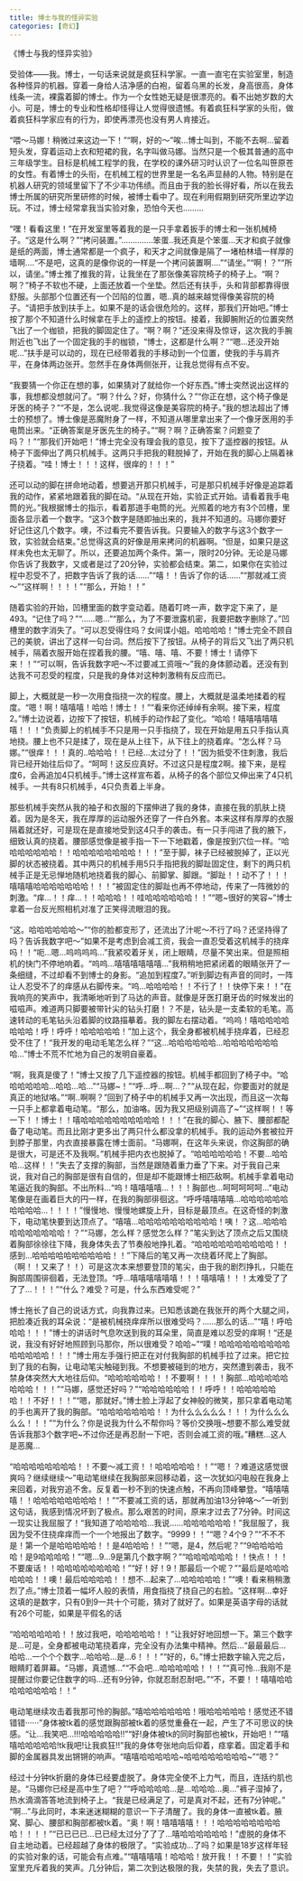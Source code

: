 ```yaml
---
title: 博士与我的怪异实验
categories: [奇幻]
---
```


《博士与我的怪异实验》<br><br>受验体——我。博士，一句话来说就是疯狂科学家。一直一直宅在实验室里，制造各种怪异的机器。穿着一身给人洁净感的白袍，留着乌黑的长发，身高很高，身体线条一流，裸露着脚的博士。作为一个女性她无疑是很漂亮的。看不出她岁数的大小。可是，博士的专业和性格却怪得让人觉得很遗憾。有着疯狂科学家的头衔，做着疯狂科学家应有的行为，即使再漂亮也没有男人肯接近。<br><br>“喂～马娜！稍微过来这边一下！”“啊，好的～”唉…博士叫到，不能不去啊…留着短头发，穿着运动上衣和短裙的我，名字叫做马娜。当然只是一个极其普通的高中三年级学生。目标是机械工程学的我，在学校的课外研习时认识了一位名叫笹原苍的女性。有着博士的头衔，在机械工程的世界里是一名名声显赫的人物。特别是在机器人研究的领域里留下了不少丰功伟绩。而且由于我的脸长得好看，所以在我去博士所属的研究所里研修的时候，被博士看中了。现在利用假期到研究所里边学边玩。不过，博士经常拿我当实验对象，恐怕今天也………<br><br>“嘿！看看这里！”在开发室里等着我的是一只手拿着扳手的博士和一张机械椅子。“这是什么啊？”“拷问装置。”…………\.\.笨蛋\.\.我还真是个笨蛋…天才和疯子就像是纸的两面，博士通常都是一个疯子，和天才之间就像是隔了一堵柏林墙一样厚的墙啊…\.“不是吧，这真的是像你说的一样是一个拷问装置啊…\.”“请坐。”“啊！？”“所以，请坐。”博士推了推我的背，让我坐在了那张像美容院椅子的椅子上。“啊？啊？”椅子不软也不硬，上面还放着一个坐垫。然后还有扶手，头和背部都靠得很舒服。头部那个位置还有一个凹陷的位置，嗯\.\.真的越来越觉得像美容院的椅子。“请把手放到扶手上。如果不是的话会很危险的。这样，那我们开始吧。”博士按了那个不知道什么时候拿在手上的遥控上的按钮。接着，我脚腕附近的位置突然飞出了一个枷锁，把我的脚固定住了。“啊？啊？”还没来得及惊讶，这次我的手腕附近也飞出了一个固定我的手的枷锁，“博士，这都是什么啊？”“嗯…还没开始呢…”扶手是可以动的，现在已经带着我的手移动到一个位置，使我的手与肩齐平，在身体两边张开。忽然手在身体两侧张开，让我总觉得有点不安。<br><br>“我要猜一个你正在想的事，如果猜对了就给你一个好东西。”博士突然说出这样的事，我想都没想就问了。“啊？什么？好，你猜什么？”“你正在想，这个椅子像是牙医的椅子？”“不是，怎么说呢\.\.我觉得这像是美容院的椅子。”我的想法超出了博士的预想了。博士像是恶魔附身了一样，不知道从哪里拿出来了一个像牙医用的手电筒出来。“正确答案是牙医先生的椅子。”“啊？啊？正确答案？问题变了吗？！”“那我们开始吧！”博士完全没有理会我的意见，按下了遥控器的按钮。从椅子下面伸出了两只机械手。这两只手把我的鞋脱掉了，开始在我的脚心上隔着袜子挠着。“哇！博士！！！这样，很痒的！！！”<br><br>还可以动的脚在拼命地动着，想要逃开那只机械手，可是那只机械手好像是追踪着我的动作，紧紧地跟着我的脚在动。“从现在开始，实验正式开始。请看着我手电筒的光。”我根据博士的指示，看着那道手电筒的光。光照着的地方有3个凹槽，里面各显示着一个数字。“这3个数字是随即抽出来的，我并不知道的。马娜你要好好记住这几个数字。噢，不过看完不要告诉我。只要输入的数字与这3个数字一致，实验就会结束。”总觉得这真的好像是用来拷问的机器啊。“但是，如果只是这样未免也太无聊了。所以，还要追加两个条件。第一，限时20分钟。无论是马娜你告诉了我数字，又或者是过了20分钟，实验都会结束。第二，如果你在实验过程中忍受不了，把数字告诉了我的话……”“嘻！！告诉了你的话……”“那就减工资～”“这样啊！！！！”“那么，开始！！”<br><br>随着实验的开始，凹槽里面的数字变动着。随着叮咚一声，数字定下来了，是493。“记住了吗？”“……嗯…”“那么，为了不要泄露机密，我要把数字删除了。”凹槽里的数字消失了。“可以忍受得住吗？女间谍小姐。哈哈哈哈！”博士完全不顾自己的美貌，讲出了这样一句台词。然后按下了按钮。从椅子的背后又飞出了两只机械手，隔着衣服开始在捏着我的腰。“嘻、嘻、嘻、不要！博士！请停下来！！”“可以啊，告诉我数字吧～不过要减工资哦～”我的身体颤动着。还没有到达我不可忍受的程度，只是我的身体对这种刺激稍有反应而已。<br><br>脚上，大概就是一秒一次用食指挠一次的程度。腰上，大概就是温柔地揉着的程度。“嗯！啊！嘻嘻嘻！哈哈！博士！！”“看来你还绰绰有余啊。接下来，程度2。”博士边说着，边按下了按钮，机械手的动作起了变化。“哈哈！嘻嘻嘻嘻嘻嘻！！！”负责脚上的机械手不只是用一只手指挠了，现在开始是用五只手指认真地挠。腰上也不只是揉了，现在是从上往下，从下往上的挠着痒。“怎么样？马娜。”“很痒！！！真的\.\.哈哈哈！！已经…太过分了！！”因为抵受不住刺激，我后背已经开始往后仰了。“呵呵！这反应真好。不过这只是程度2啊。接下来，是程度6，会再追加4只机械手。”博士这样宣布着，从椅子的各个部位又伸出来了4只机械手。一共有8只机械手，4只负责着上半身。<br><br>那些机械手突然从我的袖子和衣服的下摆伸进了我的身体，直接在我的肌肤上挠着。因为是冬天，我在厚厚的运动服外还穿了一件白外套。本来这样有厚厚的衣服隔着就还好，可是现在是直接地受到这4只手的袭击。有一只手闯进了我的腋下，细致认真的挠着。腰部感觉像是被手指一下一下地戳着，像是按到穴位一样。“哈哈哈哈哈哈哈！！哈哈哈哈哈哈哈哈！！！”至于脚，袜子已经被脱掉了，正以光脚的状态被挠着。其中两只的机械手用5只手指把我的脚趾固定住，剩下的两只机械手正是无忌惮地随机地挠着我的脚心、前脚掌、脚跟。“脚趾！！动不了！！！嘻嘻嘻哈哈哈哈哈哈哈！！！”被固定住的脚趾也再不停地动，传来了一阵微妙的刺激。“痒…！！痒…！！哈哈哈！！哇哈哈哈哈哈哈！！”“嗯\~很好的笑容\~”博士拿着一台反光照相机对准了正笑得流眼泪的我。<br><br>“这。哈哈哈哈哈哈～”“你的脸都变形了，还流出了汁呢～不行了吗？还坚持得了吗？告诉我数字吧～”如果不是考虑到会减工资，我会一直忍受着这机械手的挠痒吗！！“呃…嗯…呜呜呜呜…”我紧咬着牙关，闭上眼睛，尽量不笑出来。但是照相机的快门不停地响着。“呜呜…嘻嘻嘻嘻嘻嘻…”我稍稍地把紧闭着的眼睛张开了一条细缝，不过却看不到博士的身影。“追加到程度7。”听到脚边有声音的同时，一阵让人忍受不了的痒感从右脚传来。“呜…哈哈哈哈！！不行了！！快停下来！！”在我响亮的笑声中，我清晰地听到了马达的声音。就像是牙医打磨牙齿的时候发出的嗞嗞声。难道两只脚要被带针尖的钻头打磨！？不是，钻头是一支柔软的毛笔。高速转动的毛笔钻头沿着脚的纹路描摹着。我的脚左右摆动着。“呜呜！嘻哈哈哈哈哈哈哈！呼！呼呼！哈哈哈哈哈！”加上这个，我全身都被机械手挠痒着，已经忍受不住了！“我开发的电动毛笔怎么样？”“这…哈哈哈哈哈哈…哈哈哈哈哈哈哈哈…”博士不荒不忙地为自己的发明自豪着。<br><br>“啊，我真是傻了！”博士又按了几下遥控器的按钮。机械手都回到了椅子中。“哈哈哈哈哈哈…哈哈…哈…”“马娜\~！”“呼…呼…啊…？”“从现在起，你要面对的就是真正的地狱咯。”“啊\.\.啊啊？”回到了椅子中的机械手又再一次出现，而且这一次每一只手上都拿着电动笔。“那么，加油咯。因为我又把级别调高了\~”“这样啊！！等一下！！博士！！嘻哈哈哈哈哈哈哈哈哈哈！！！”在我的脚心、腋下、腰部都配备了电动笔。而且比刚才更多出了两只什么都没拿的机械手。我的运动外套被拉开到脖子那里，内衣直接暴露在博士面前。“马娜啊，在这年头来说，你这胸部的确是很大，可是还不及我啊。”机械手把内衣也脱掉了。“哈哈哈哈哈哈！不要…哈哈哈…这样！！”失去了支撑的胸部，当然是跟随着重力垂了下来。对于我自己来说，我对自己的胸部是很有自信的，但是却不能跟博士相匹敌啊。机械手拿着电动笔逼近我的胸部。不出所料…“呜！嘻嘻嘻嘻…！！！胸部也…呵呵呵呵呵…”电动笔像是在画着巨大的円一样，在我的胸部徘徊这。“呼呼嘻嘻嘻嘻…哈哈哈哈哈哈哈哈哈哈…！！！！”慢慢地、慢慢地螺旋上升，目标是最顶点。在这奇怪的刺激下，电动笔快要到达顶点了。“嘻嘻…哈哈哈哈哈哈哈哈哈哈！咦！？这…哈哈哈哈哈哈哈哈哈哈！？”“马娜，怎么样？感觉怎么样？”笔尖到达了顶点之后又围绕着胸部徐徐往下降，我身体失去了节奏般地挣扎着。“哈哈哈哈哈哈哈哈哈哈！！感到…哈哈哈哈哈哈哈哈哈哈！！”下降后的笔又再一次绕着环爬上了胸部。（啊！！又来了！！）可是这次本来想要登顶的笔尖，由于我的剧烈挣扎，只能在胸部周围徘徊着，无法登顶。“呼…嘻嘻嘻嘻嘻嘻！！！嘻嘻嘻！！！太难受了了了了…！！！”“什么？难受？可是，什么东西难受呢？”<br><br>博士拖长了自己的说话方式，向我靠过来。已知悉该跪在我张开的两个大腿之间，把脸凑近我的耳朵说：“是被机械挠痒痒所以很难受吗？……那么的话…”“嘻！呼哈哈哈！！！”博士的讲话时气息吹送到我的耳朵里，简直是难以忍受的痒啊！“还是说，我没有好好地照顾到马那你，所以很难受？哈哈\~”“噗！哈哈哈哈哈哈哈哈哈哈哈哈哈哈！！！”博士用左手强行把正在对付我胸部的机械手拉了过来。把它拉到了我的右胸，让电动笔尖触碰到我。不想要被碰到的地方，突然遭到袭击，我不禁身体突然大大地往后仰。“哈哈哈哈哈哈！！不要啊！！！！胸部…哈哈哈哈哈哈哈哈！！！”“马娜，感觉还好吗？”“哈哈哈哈哈哈！！呼呼！！哈哈哈哈哈哈！！不好！！！”“嗯，那就好。”博士脸上浮起了女神般的微笑，那只拿着电动笔的手也离开了我的胸部。“哈哈哈哈哈哈哈！！为什么么么么么！！！为什么么么么么！！！”“为什么？你是说我为什么不帮你吗？等价交换哦\~想要不那么难受就告诉我那3个数字吧\~不过你还是再忍耐一下吧，否则会减工资的哦。”糟糕…这人是恶魔…<br><br>“哈哈哈哈哈哈哈哈！！不要～减工资！！哈哈哈哈哈！！”“嗯！？难道这感觉很爽吗？继续继续～”电动笔继续在我胸部来回移动着，这一次犹如闪电般在我身上来回着，对我穷追不舍。反复着一秒不到的快速点触，不再向顶峰攀登。“嘻嘻嘻嘻！！哈哈哈哈哈哈哈哈！！”“不要减工资的话，那就再加油13分钟咯～”一听到这句话，我感到情况坏到了极点。那么艰苦的时间，原来才过去了7分钟。时间这一现实让我屈服了！“我知道了哈哈哈哈…我说……哈哈哈哈哈哈！”我屈服了，我因为受不住挠痒痒而一个一个地报出了数字。“9999！！”“嗯？4个9？”“不不不是！第一个是哈哈哈哈哈！！是4哈哈哈！！”“嗯，是4，然后呢？”“9哈哈哈哈哈！是9哈哈哈哈！”“嗯…9…9是第几个数字啊？”“哈哈哈哈哈哈！！快点！！！不要废话！！哈哈哈哈哈哈哈哈！”“好！好！9！那最后一个呢？”“最后是哈哈哈哈哈哈！！噢！最后哈哈哈哈！！想不…起来了…哈哈哈哈哈！”“噢！看来稍稍激烈了点。”博士顶着一幅坏人般的表情，用食指挠了挠自己的右脸。“这样啊…幸好这填的是数字，只有0到9一共十个可能，猜对了就好了。如果是英语字母的话就有26个可能，如果是平假名的话<br><br>“哈哈哈哈哈哈！！放过我吧，哈哈哈哈哈！！”让我好好地回想一下。第三个数字是…可是，全身都被电动笔挠着痒，完全没有办法集中精神。然后…“最最最后…哈哈…一个个个数字…哈哈哈…是…6！！！”“好的，6。”博士把数字输入完之后，眼睛盯着屏幕。“马娜，真遗憾…”“不会吧…哈哈哈哈哈！！！”“真可怜…我刚不是提醒过你要记住数字的吗…还有9分钟，你就忍耐忍耐吧。”“不，不要！！嘻嘻哈哈哈哈哈哈哈哈！！”<br><br>电动笔继续攻击着我那可怜的胸部。”嘻哈哈哈哈哈哈！哦哈哈哈哈哈！感觉还不错错错······”身体被tk着的感觉跟胸部被tk着的感觉重叠在一起，产生了不可思议的快感。“让…我笑吧…\!\!\!哈哈哈哈哈\!\!”“好\!身体被tk的同时胸部也被tk，开始吧！”“嘻嘻哈哈哈哈哈\!tk我吧\!让我疯狂\!\!”我的身体夸张地向后仰着，痉挛着。固定着手和脚的金属器具发出锵锵的响声。“嘻嘻哈哈哈哈哈\~哈哈哈哈哈哈哈哈\~”“嗯？”<br><br>经过十分钟tk折磨的身体已经要虚脱了。身体完全使不上力气，而且，连括约肌也是。“马娜你已经是高中生了吧？”“呼哈哈哈哈…是…哈哈哈…奥…”裤子湿掉了，热水滴滴答答地流到椅子上。“我是已经满足了，可是真对不起，还有7分钟呢。” “啊…”与此同时，本来迷迷糊糊的意识一下子清醒了。我的身体一直被tk着。腋窝、脚心、腰部和胸部都被tk着。“奥！啊！嘻嘻嘻嘻！！！哈哈哈哈哈哈哈哈哈！！！！”“已已已已…已已经太过分了了了…嘻哈哈哈哈哈哈！”虚脱的身体不自主地动着。已经超越了身体的极限了。“实验成功…了吗？如果是18岁这样年轻的实验对象的话，可能会有点难。”“嘻嘻嘻嘻！哈哈哈！放开我！！不要！！”实验室里充斥着我的笑声。几分钟后，第二次到达极限的我，失禁的我，失去了意识。
